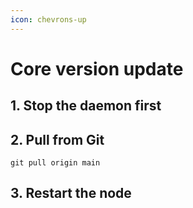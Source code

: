 ```yaml
---
icon: chevrons-up
---
```


# Core version update

## 1. Stop the daemon first

## 2. Pull from Git

```
git pull origin main
```

## 3. Restart the node
